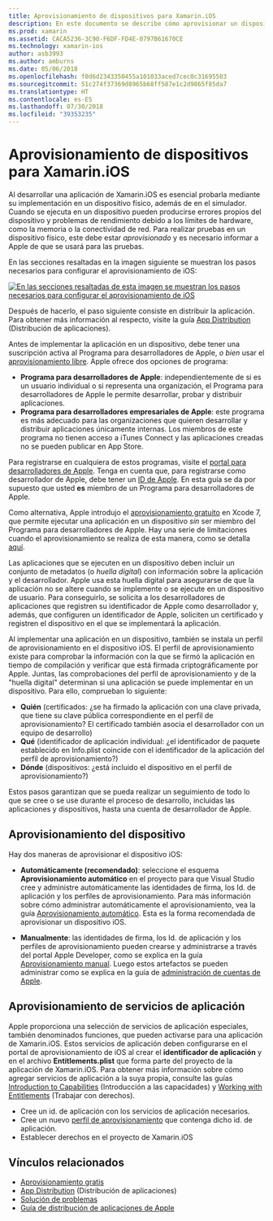 ```yaml
---
title: Aprovisionamiento de dispositivos para Xamarin.iOS
description: En este documento se describe cómo aprovisionar un dispositivo de modo que se pueda usar para probar una aplicación. También se explica cómo configurar una aplicación para que pueda usar funcionalidades como las notificaciones de inserción.
ms.prod: xamarin
ms.assetid: CACA5236-3C90-F6DF-FD4E-0797B61670CE
ms.technology: xamarin-ios
author: asb3993
ms.author: amburns
ms.date: 05/06/2018
ms.openlocfilehash: f0d6d2343350455a101033aced7cec0c31695503
ms.sourcegitcommit: 51c274f37369d8965b68ff587e1c2d9865f85da7
ms.translationtype: HT
ms.contentlocale: es-ES
ms.lasthandoff: 07/30/2018
ms.locfileid: "39353235"
---
```

# <a name="device-provisioning-for-xamarinios"></a>Aprovisionamiento de dispositivos para Xamarin.iOS

Al desarrollar una aplicación de Xamarin.iOS es esencial probarla mediante su implementación en un dispositivo físico, además de en el simulador. Cuando se ejecuta en un dispositivo pueden producirse errores propios del dispositivo y problemas de rendimiento debido a los límites de hardware, como la memoria o la conectividad de red. Para realizar pruebas en un dispositivo físico, este debe estar *aprovisionado* y es necesario informar a Apple de que se usará para las pruebas.

En las secciones resaltadas en la imagen siguiente se muestran los pasos necesarios para configurar el aprovisionamiento de iOS:

[![](images/provisioningdiagram.png "En las secciones resaltadas de esta imagen se muestran los pasos necesarios para configurar el aprovisionamiento de iOS")](images/provisioningdiagram.png#lightbox)

Después de hacerlo, el paso siguiente consiste en distribuir la aplicación. Para obtener más información al respecto, visite la guía [App Distribution](~/ios/deploy-test/app-distribution/index.md) (Distribución de aplicaciones).

Antes de implementar la aplicación en un dispositivo, debe tener una suscripción activa al Programa para desarrolladores de Apple, *o bien* usar el [aprovisionamiento libre](~/ios/get-started/installation/device-provisioning/free-provisioning.md). Apple ofrece dos opciones de programa:

- **Programa para desarrolladores de Apple**: independientemente de si es un usuario individual o si representa una organización, el Programa para desarrolladores de Apple le permite desarrollar, probar y distribuir aplicaciones.
- **Programa para desarrolladores empresariales de Apple**: este programa es más adecuado para las organizaciones que quieren desarrollar y distribuir aplicaciones únicamente internas. Los miembros de este programa no tienen acceso a iTunes Connect y las aplicaciones creadas no se pueden publicar en App Store.

Para registrarse en cualquiera de estos programas, visite el [portal para desarrolladores de Apple](https://developer.apple.com/programs/enroll/). Tenga en cuenta que, para registrarse como desarrollador de Apple, debe tener un [ID de Apple](https://appleid.apple.com/). En esta guía se da por supuesto que usted **es** miembro de un Programa para desarrolladores de Apple.

Como alternativa, Apple introdujo el [aprovisionamiento gratuito](~/ios/get-started/installation/device-provisioning/free-provisioning.md) en Xcode 7, que permite ejecutar una aplicación en un dispositivo *sin* ser miembro del Programa para desarrolladores de Apple. Hay una serie de limitaciones cuando el aprovisionamiento se realiza de esta manera, como se detalla [aquí](~/ios/get-started/installation/device-provisioning/free-provisioning.md#limitations).

Las aplicaciones que se ejecuten en un dispositivo deben incluir un conjunto de metadatos (o *huella digital*) con información sobre la aplicación y el desarrollador. Apple usa esta huella digital para asegurarse de que la aplicación no se altere cuando se implemente o se ejecute en un dispositivo de usuario. Para conseguirlo, se solicita a los desarrolladores de aplicaciones que registren su identificador de Apple como desarrollador y, además, que configuren un identificador de Apple, soliciten un certificado y registren el dispositivo en el que se implementará la aplicación.

Al implementar una aplicación en un dispositivo, también se instala un perfil de aprovisionamiento en el dispositivo iOS. El perfil de aprovisionamiento existe para comprobar la información con la que se firmó la aplicación en tiempo de compilación y verificar que está firmada criptográficamente por Apple. Juntas, las comprobaciones del perfil de aprovisionamiento y de la "huella digital" determinan si una aplicación se puede implementar en un dispositivo. Para ello, comprueban lo siguiente:

- **Quién** (certificados: ¿se ha firmado la aplicación con una clave privada, que tiene su clave pública correspondiente en el perfil de aprovisionamiento? El certificado también asocia el desarrollador con un equipo de desarrollo)
- **Qué** (identificador de aplicación individual: ¿el identificador de paquete establecido en Info.plist coincide con el identificador de la aplicación del perfil de aprovisionamiento?)
- **Dónde** (dispositivos: ¿está incluido el dispositivo en el perfil de aprovisionamiento?)

Estos pasos garantizan que se pueda realizar un seguimiento de todo lo que se cree o se use durante el proceso de desarrollo, incluidas las aplicaciones y dispositivos, hasta una cuenta de desarrollador de Apple.

## <a name="provisioning-your-device"></a>Aprovisionamiento del dispositivo

Hay dos maneras de aprovisionar el dispositivo iOS:

* **Automáticamente (recomendado)**: seleccione el esquema **Aprovisionamiento automático** en el proyecto para que Visual Studio cree y administre automáticamente las identidades de firma, los Id. de aplicación y los perfiles de aprovisionamiento. Para más información sobre cómo administrar automáticamente el aprovisionamiento, vea la guía [Aprovisionamiento automático](automatic-provisioning.md). Esta es la forma recomendada de aprovisionar un dispositivo iOS.

* **Manualmente**: las identidades de firma, los Id. de aplicación y los perfiles de aprovisionamiento pueden crearse y administrarse a través del portal Apple Developer, como se explica en la guía [Aprovisionamiento manual](manual-provisioning.md). Luego estos artefactos se pueden administrar como se explica en la guía de [administración de cuentas de Apple](~/cross-platform/macios/apple-account-management.md).

## <a name="provisioning-for-application-services"></a>Aprovisionamiento de servicios de aplicación

Apple proporciona una selección de servicios de aplicación especiales, también denominados funciones, que pueden activarse para una aplicación de Xamarin.iOS. Estos servicios de aplicación deben configurarse en el portal de aprovisionamiento de iOS al crear el **identificador de aplicación** y en el archivo **Entitlements.plist** que forma parte del proyecto de la aplicación de Xamarin.iOS. Para obtener más información sobre cómo agregar servicios de aplicación a la suya propia, consulte las guías [Introduction to Capabilities](~/ios/deploy-test/provisioning/capabilities/index.md) (Introducción a las capacidades) y [Working with Entitlements](~/ios/deploy-test/provisioning/entitlements.md) (Trabajar con derechos).

* Cree un id. de aplicación con los servicios de aplicación necesarios.
* Cree un nuevo [perfil de aprovisionamiento](#provisioning-your-device) que contenga dicho id. de aplicación.
* Establecer derechos en el proyecto de Xamarin.iOS

## <a name="related-links"></a>Vínculos relacionados

- [Aprovisionamiento gratis](~/ios/get-started/installation/device-provisioning/free-provisioning.md)
- [App Distribution](~/ios/deploy-test/app-distribution/index.md) (Distribución de aplicaciones)
- [Solución de problemas](~/ios/deploy-test/troubleshooting.md)
- [Guía de distribución de aplicaciones de Apple](https://developer.apple.com/library/ios/documentation/IDEs/Conceptual/AppDistributionGuide/Introduction/Introduction.html)
